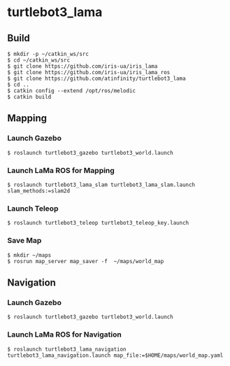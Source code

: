 # turtlebot3_lama

## Build

```
$ mkdir -p ~/catkin_ws/src
$ cd ~/catkin_ws/src
$ git clone https://github.com/iris-ua/iris_lama
$ git clone https://github.com/iris-ua/iris_lama_ros
$ git clone https://github.com/atinfinity/turtlebot3_lama
$ cd ..
$ catkin config --extend /opt/ros/melodic
$ catkin build
```

## Mapping
### Launch Gazebo

```
$ roslaunch turtlebot3_gazebo turtlebot3_world.launch
```

### Launch LaMa ROS for Mapping

```
$ roslaunch turtlebot3_lama_slam turtlebot3_lama_slam.launch slam_methods:=slam2d
```

### Launch Teleop

```
$ roslaunch turtlebot3_teleop turtlebot3_teleop_key.launch
```

### Save Map

```
$ mkdir ~/maps
$ rosrun map_server map_saver -f  ~/maps/world_map
```

## Navigation

### Launch Gazebo

```
$ roslaunch turtlebot3_gazebo turtlebot3_world.launch
```

### Launch LaMa ROS for Navigation

```
$ roslaunch turtlebot3_lama_navigation turtlebot3_lama_navigation.launch map_file:=$HOME/maps/world_map.yaml
```

